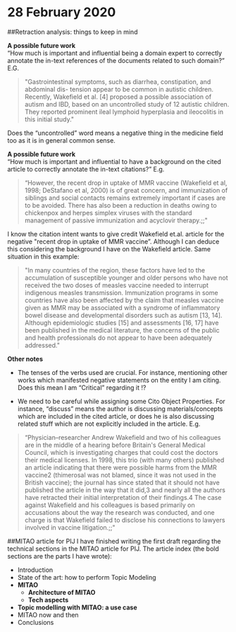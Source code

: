 # 28 February 2020

##Retraction analysis: things to keep in mind

**A possible future work**   
“How much is important and influential being a domain expert to correctly annotate the in-text references of the documents related to such domain?” E.G.  

> "Gastrointestinal symptoms, such as diarrhea, constipation, and abdominal dis- tension appear to be common in autistic children. Recently, Wakefield et al. [4] proposed a possible association of autism and IBD, based on an uncontrolled study of 12 autistic children. They reported prominent ileal lymphoid hyperplasia and ileocolitis in this initial study."

Does the “uncontrolled” word means a negative thing in the medicine field too as it is in general common sense.

**A possible future work**   
“How much is important and influential to have a background on the cited article to correctly annotate the in-text citations?” E.g. 
>“However, the recent drop in uptake of MMR vaccine (Wakefield et al, 1998; DeStafano et al, 2000) is of great concern, and immunization of siblings and social contacts remains extremely important if cases are to be avoided. There has also been a reduction in deaths owing to chickenpox and herpes simplex viruses with the standard management of passive immunization and acyclovir therapy.;;"

I know the citation intent wants to give credit Wakefield et.al. article for the negative "recent drop in uptake of MMR vaccine”. Although I can deduce this considering the background I have on the Wakefield article.
Same situation in this example:  
>"In many countries of the region, these factors have led to the accumulation of susceptible younger and older persons who have not received the two doses of measles vaccine needed to interrupt indigenous measles transmission. 
Immunization programs in some countries have also been affected by the claim that measles vaccine given as MMR may be associated with a syndrome of inflammatory bowel disease and developmental disorders such as autism [13, 14]. Although epidemiologic studies [15] and assessments [16, 17] have been published in the medical literature, the concerns of the public and health professionals do not appear to have been adequately addressed."

**Other notes**  

* The tenses of the verbs used are crucial. For instance, mentioning other works which manifested negative statements on the entity I am citing. Does this mean I am “Critical” regarding it !? 

* We need to be careful while assigning some Cito Object Properties. For instance, “discuss” means the author is discussing materials/concepts which are included in the cited article, or does he is also discussing related stuff which are not explicitly included in the article. E.g.
>“Physician–researcher Andrew Wakefield and two of his colleagues are in the middle of a hearing before Britain's General Medical Council, which is investigating charges that could cost the doctors their medical licenses. In 1998, this trio (with many others) published an article indicating that there were possible harms from the MMR vaccine2 (thimerosal was not blamed, since it was not used in the British vaccine); the journal has since stated that it should not have published the article in the way that it did,3 and nearly all the authors have retracted their initial interpretation of their findings.4 The case against Wakefield and his colleagues is based primarily on accusations about the way the research was conducted, and one charge is that Wakefield failed to disclose his connections to lawyers involved in vaccine litigation.;;"

##MITAO article for PIJ
I have finished writing the first draft regarding the technical sections in the MITAO article for PIJ. The article index (the bold sections are the parts I have wrote):

* Introduction
* State of the art: how to perform Topic Modeling
* **MITAO**
	* **Architecture of MITAO**
	* **Tech aspects**
* **Topic modelling with MITAO: a use case**
* MITAO now and then
* Conclusions
 




    



 